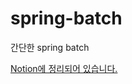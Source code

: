 # spring-batch
간단한 spring batch 

[Notion에 정리되어 있습니다.](https://www.notion.so/Batch-5930ba5c08e746ad95d598fe4377227d)
